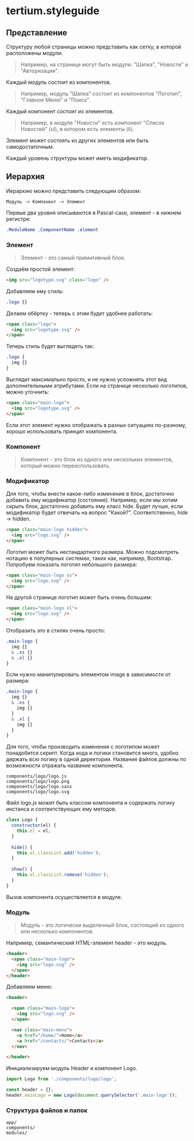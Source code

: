 # tertium.styleguide

## Представление

Структуру любой страницы можно представить как сетку, в которой расположены модули.

> Например, на странице могут быть модули: "Шапка", "Новости" и "Авторизация".

Каждый модуль состоит из компонентов.

> Например, модуль "Шапка" состоит из компонентов "Логотип", "Главное Меню" и "Поиск".

Каждый компонент состоит из элементов.

> Например, в модуле "Новости" есть компонент "Список Новостей" (ul), в котором есть элементы (li).

Элемент может состоять из других элементов или быть самодостаточным.

Каждый уровень структуры может иметь модификатор.

## Иерархия

Иерархию можно представить следующим образом:

```text
Модуль -> Компонент -> Элемент
```

Первые два уровня описываются в Pascal-case, элемент - в нижнем регистре:

```sass
.ModuleName .ComponentName .element
```

### Элемент

> Элемент - это самый примитивный блок.

Создаём простой элемент:

```html
<img src="logotype.svg" class="logo" />
```

Добавляем ему стиль:

```sass
.logo {}
```

Делаем обёртку - теперь с этим будет удобнее работать:

```html
<span class="logo">
  <img src="logotype.svg" />
</span>
```

Теперь стиль будет выглядеть так:

```sass
.logo {
  img {}
}
```

Выглядит максимально просто, и не нужно усложнять этот вид дополнительными атрибутами. Если на странице несколько логотипов, можно уточнить:

```html
<span class="main-logo">
  <img src="logotype.svg" />
</span>
```

Если этот элемент нужно отображать в разных ситуациях по-разному, хорошо использовать принцип компонента.

### Компонент

> Компонент - это блок из одного или нескольких элементов, который можно переиспользовать.

### Модификатор

Для того, чтобы внести какое-либо изменение в блок, достаточно добавить ему модификатор (состояние). Например, если мы хотим скрыть блок, достаточно добавить ему класс hide. Будет лучше, если модификатор будет отвечать на вопрос "Какой?". Соответственно, hide -> hidden.

```html
<span class="main-logo hidden">
  <img src="logo.svg" />
</span>
```

Логотип может быть нестандартного размера. Можно подсмотреть нотацию в популярных системах, таких как, например, Bootstrap. Попробуем показать логотип небольшого размера:

```html
<span class="main-logo xs">
  <img src="logo.svg" />
</span>
```

На другой странице логотип может быть очень большим:

```html
<span class="main-logo xl">
  <img src="logo.svg" />
</span>
```

Отобразить это в стилях очень просто:

```sass
.main-logo {
  img {}
  & .xs {}
  & .xl {}
}
```

Если нужно манипулировать элементом image в зависимости от размера:

```sass
.main-logo {
  img {}
  & .xs {
    img {}
  }
  & .xl {
    img {}
  }
}
```

Для того, чтобы производить изменения с логотипом может понадобится скрипт. Когда кода и логики становится много, удобно держать всю логику в одной директории. Названия файлов должны по возможности отражать название компонента.

```filesystem
components/logo/logo.js
components/logo/logo.png
components/logo/logo.sass
components/logo/logo.svg
```

Файл logo.js может быть классом компонента и содержать логику инстанса и соответствующих ему методов.

```javascript
class Logo {
  constructor(el) {
    this.el = el;
  }
  
  hide() {
    this.el.classList.add('hidden');
  }
  
  show() {
    this.el.classList.remove('hidden');
  }
}
```

Вызов компонента осуществляется в модуле.

### Модуль

> Модуль - это логически выделенный блок, состоящий из одного или несколько компонентов.

Например, семантический HTML-элемент header - это модуль.

```html
<header>
  <span class="main-logo">
    <img src="logo.svg" />
  </span>
</header>
```

Добавляем меню:

```html
<header>

  <span class="main-logo">
    <img src="logo.svg" />
  </span>

  <nav class="main-menu">
    <a href="/home/">Home</a>
    <a href="/contacts/">Contacts</a>
  </nav>

</header>
```

Инициализируем модуль Header и компонент Logo.

```javascript
import Logo from './components/logo/logo';

const header = {};
header.mainLogo = new Logo(document.querySelector('.main-logo'));
```

### Структура файлов и папок

```filesystem
app/
components/
modules/
```
